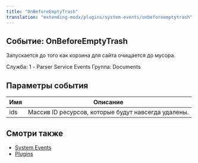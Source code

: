 ```yaml
---
title: "OnBeforeEmptyTrash"
translation: "extending-modx/plugins/system-events/onbeforeemptytrash"
---
```


## Событие: OnBeforeEmptyTrash

Запускается до того как корзина для сайта очищается до мусора.

Служба: 1 - Parser Service Events
Группа: Documents

## Параметры события

| Имя | Описание                                            |
| --- | --------------------------------------------------- |
| ids | Массив ID ресурсов, которые будут навсегда удалены. |

## Смотри также

- [System Events](extending-modx/plugins/system-events "System Events")
- [Plugins](extending-modx/plugins "Plugins")

